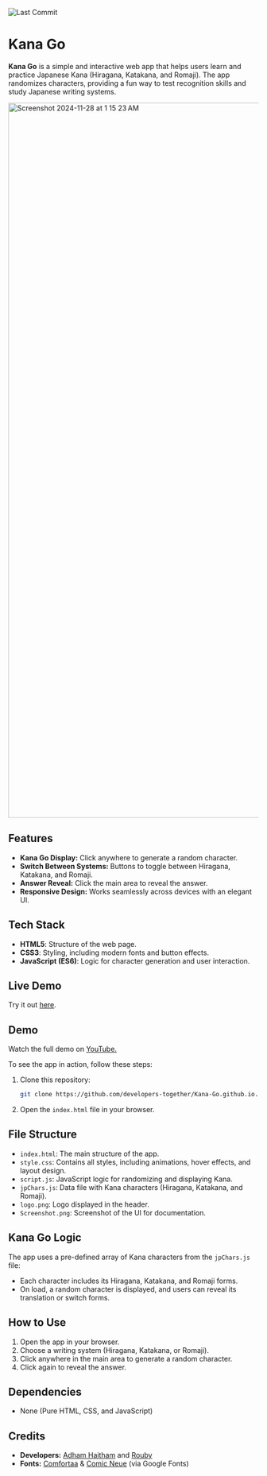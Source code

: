 <!--- ![License](https://img.shields.io/github/license/developers-together/Kana-Go.github.io) --->
![Last Commit](https://img.shields.io/github/last-commit/developers-together/kana-Go.github.io)


# Kana Go

**Kana Go** is a simple and interactive web app that helps users learn and practice Japanese Kana (Hiragana, Katakana, and Romaji). The app randomizes characters, providing a fun way to test recognition skills and study Japanese writing systems.

<img width="1440" alt="Screenshot 2024-11-28 at 1 15 23 AM" src="https://github.com/user-attachments/assets/2eb2f9b9-d5a4-45ac-9a7a-cc6a7f2dd3e3">

## Features

- **Kana Go Display:** Click anywhere to generate a random character.
- **Switch Between Systems:** Buttons to toggle between Hiragana, Katakana, and Romaji.
- **Answer Reveal:** Click the main area to reveal the answer.
- **Responsive Design:** Works seamlessly across devices with an elegant UI.

## Tech Stack

- **HTML5**: Structure of the web page.
- **CSS3**: Styling, including modern fonts and button effects.
- **JavaScript (ES6)**: Logic for character generation and user interaction.

## Live Demo
Try it out [here](https://developers-together.github.io/Kana-Go.github.io/).

## Demo

Watch the full demo on [YouTube.](https://youtu.be/j7Q24oH5Apk)

To see the app in action, follow these steps:

1. Clone this repository:
   ```bash
   git clone https://github.com/developers-together/Kana-Go.github.io.git

2. Open the `index.html` file in your browser.

## File Structure

- `index.html`: The main structure of the app.
- `style.css`: Contains all styles, including animations, hover effects, and layout design.
- `script.js`: JavaScript logic for randomizing and displaying Kana.
- `jpChars.js`: Data file with Kana characters (Hiragana, Katakana, and Romaji).
- `logo.png`: Logo displayed in the header.
- `Screenshot.png`: Screenshot of the UI for documentation.

## Kana Go Logic

The app uses a pre-defined array of Kana characters from the `jpChars.js` file:

- Each character includes its Hiragana, Katakana, and Romaji forms.
- On load, a random character is displayed, and users can reveal its translation or switch forms.

## How to Use

1. Open the app in your browser.
2. Choose a writing system (Hiragana, Katakana, or Romaji).
3. Click anywhere in the main area to generate a random character.
4. Click again to reveal the answer.

## Dependencies
- None (Pure HTML, CSS, and JavaScript)


## Credits

- **Developers:** [Adham Haitham](https://github.com/adhamhaithameid) and [Rouby](https://github.com/Rouby-py)
- **Fonts:** [Comfortaa](https://fonts.google.com/specimen/Comfortaa) & [Comic Neue](https://fonts.google.com/specimen/Comic+Neue) (via Google Fonts)
